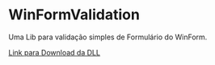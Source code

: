 # WinFormValidation
Uma Lib para validação simples de Formulário do WinForm.

<a href="https://github.com/igorscheffer/WinFormValidation/blob/master/WinFormValidation/bin/Release/WinFormValidation.dll">Link para Download da DLL</a>
